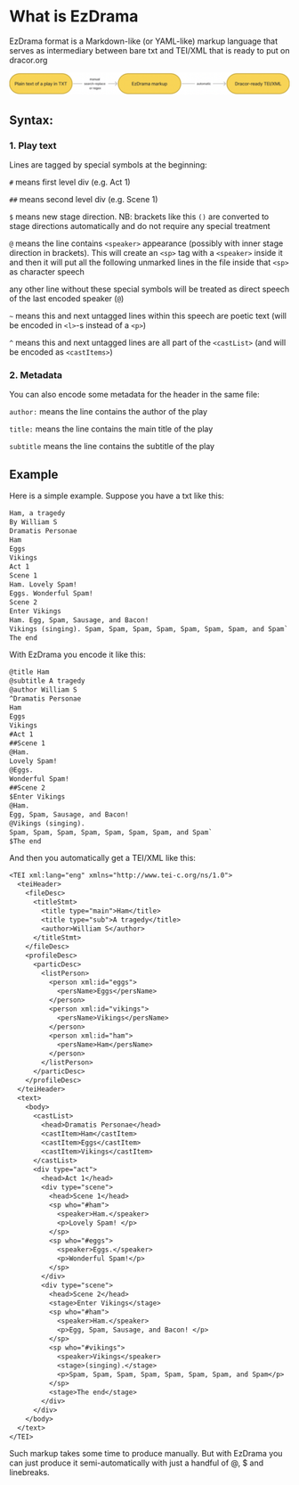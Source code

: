 # What is EzDrama

EzDrama format is a Markdown-like (or YAML-like) markup language that serves as intermediary between bare txt and TEI/XML that is ready to put on dracor.org

![ezdrama2.png](ezdrama2.png)


## Syntax:

### 1. Play text

Lines are tagged by special symbols at the beginning:

`#` means first level div (e.g. Act 1)

`##` means second level div (e.g. Scene 1)

`$` means new stage direction. NB:  brackets like this `()` are converted to stage directions automatically and do not require any special treatment

`@` means the line contains `<speaker>` appearance (possibly with inner stage direction in brackets). This will create an `<sp>` tag with a `<speaker>` inside it and then it will put all the following unmarked lines in the file inside that `<sp>` as character speech

any other line without these special symbols will be treated as direct speech of the last encoded speaker (`@`)

`~` means this and next untagged lines within this speech are poetic text (will be encoded in `<l>`-s instead of a `<p>`)

`^` means this and next untagged lines are all part of the `<castList>` (and will be encoded as `<castItems>`)

### 2. Metadata

You can also encode some metadata for the header in the same file:

`author:` means the line contains the author of the play

`title:` means the line contains the main title of the play 

`subtitle` means the line contains the subtitle of the play

## Example

Here is a simple example. Suppose you have a txt like this:

```
Ham, a tragedy
By William S
Dramatis Personae
Ham
Eggs
Vikings
Act 1
Scene 1
Ham. Lovely Spam! 
Eggs. Wonderful Spam!
Scene 2
Enter Vikings
Ham. Egg, Spam, Sausage, and Bacon! 
Vikings (singing). Spam, Spam, Spam, Spam, Spam, Spam, Spam, and Spam`
The end
```

With EzDrama you encode it like this:

```
@title Ham 
@subtitle A tragedy
@author William S
^Dramatis Personae
Ham
Eggs
Vikings
#Act 1
##Scene 1
@Ham. 
Lovely Spam! 
@Eggs. 
Wonderful Spam!
##Scene 2
$Enter Vikings
@Ham. 
Egg, Spam, Sausage, and Bacon! 
@Vikings (singing).
Spam, Spam, Spam, Spam, Spam, Spam, Spam, and Spam`
$The end
```

And then you automatically get a TEI/XML like this:

```
<TEI xml:lang="eng" xmlns="http://www.tei-c.org/ns/1.0">
  <teiHeader>
    <fileDesc>
      <titleStmt>
        <title type="main">Ham</title>
        <title type="sub">A tragedy</title>
        <author>William S</author>
      </titleStmt>
    </fileDesc>
    <profileDesc>
      <particDesc>
        <listPerson>
          <person xml:id="eggs">
            <persName>Eggs</persName>
          </person>
          <person xml:id="vikings">
            <persName>Vikings</persName>
          </person>
          <person xml:id="ham">
            <persName>Ham</persName>
          </person>
        </listPerson>
      </particDesc>
    </profileDesc>
  </teiHeader>
  <text>
    <body>
      <castList>
        <head>Dramatis Personae</head>
        <castItem>Ham</castItem>
        <castItem>Eggs</castItem>
        <castItem>Vikings</castItem>
      </castList>
      <div type="act">
        <head>Act 1</head>
        <div type="scene">
          <head>Scene 1</head>
          <sp who="#ham">
            <speaker>Ham.</speaker>
            <p>Lovely Spam! </p>
          </sp>
          <sp who="#eggs">
            <speaker>Eggs.</speaker>
            <p>Wonderful Spam!</p>
          </sp>
        </div>
        <div type="scene">
          <head>Scene 2</head>
          <stage>Enter Vikings</stage>
          <sp who="#ham">
            <speaker>Ham.</speaker>
            <p>Egg, Spam, Sausage, and Bacon! </p>
          </sp>
          <sp who="#vikings">
            <speaker>Vikings</speaker>
            <stage>(singing).</stage>
            <p>Spam, Spam, Spam, Spam, Spam, Spam, Spam, and Spam</p>
          </sp>
          <stage>The end</stage>
        </div>
      </div>
    </body>
  </text>
</TEI>
```

Such markup takes some time to produce manually. But with EzDrama you can just produce it semi-automatically with just a handful of @, $ and linebreaks.
